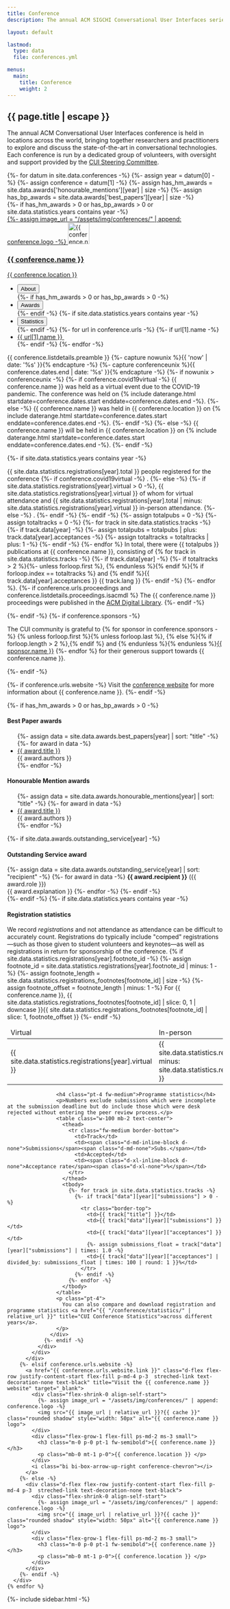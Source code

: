 ```yaml
---
title: Conference
description: The annual ACM SIGCHI Conversational User Interfaces series.

layout: default

lastmod: 
  type: data
  file: conferences.yml

menus:
  main:
    title: Conference
    weight: 2
---
```


<section>
  <article class="flex-grow-1 p-md-4 p-3">
    <h2 class="fw-semibold mb-2 m-0 p-0">{{ page.title | escape }}</h2>
    <p>
      The annual ACM Conversational User Interfaces conference is held in locations across the world, bringing together researchers and practitioners to explore and discuss the state-of-the-art in conversational technologies. Each conference is run by a dedicated group of volunteers, with oversight and support provided by the <a href="{{ "/sc/" | relative_url }}">CUI Steering Committee</a>.
    </p>
  </article>
  <div class="flex-grow-1 d-inline-flex flex-column text-start justify-content-center align-items-center mx-auto accordion accordion-flush conference-list w-100" id="conferenceList">
    {%- for datum in site.data.conferences -%}
      {%- assign year = datum[0] -%}
      {%- assign conference = datum[1] -%}
      {%- assign has_hm_awards =  site.data.awards['honourable_mentions'][year] | size -%}
      {%- assign has_bp_awards =  site.data.awards['best_papers'][year] | size -%}
      <div class="d-flex flex-column w-100 accordion-item conference-year">
        {%- if has_hm_awards > 0 or has_bp_awards > 0 or site.data.statistics.years contains year -%}
          <a href="#conference-{{ year }}" data-bs-toggle="collapse" role="button" aria-expanded="false" aria-controls="conference-{{ conference-year}}" class="d-flex flex-row justify-content-start flex-fill p-md-4 p-3  streched-link text-decoration-none text-black">
            <div class="flex-shrink-0 align-self-start">
              {%- assign image_url = "/assets/img/conferences/" | append: conference.logo -%}
              <img src="{{ image_url | relative_url }}?{{ cache }}" class="rounded shadow" style="width: 50px" alt="{{ conference.name }} logo">
            </div>
            <div class="flex-grow-1 flex-fill ps-md-2 ms-3 small">
              <h3 class="m-0 p-0 pt-1 fw-semibold">{{ conference.name }}</h3>
              <p class="mb-0 mt-1 p-0">{{ conference.location }} </p>
            </div>
            <i class="bi bi-chevron-compact-right conference-chevron"></i>
          </a>
          <div class="accordion-collapse collapse conference-expanded" id="conference-{{ year }}" data-bs-parent="#conferenceList">
            <div class="p-md-4 p-3 d-flex flex-lg-row flex-column overflow-hidden">
              <ul class="nav nav-pills flex-lg-column justify-content-lg-start flex-row justify-content-center mx-lg-0 mx-auto flex-wrap" id="conference-{{ year }}-tab" role="tablist">
                <li class="nav-item mt-lg-2 m-lg-0 m-1">
                  <button class="nav-link active w-100" id="conference-{{ year }}-about-tab" data-bs-toggle="pill" data-bs-target="#conference-{{ year }}-about" type="button" role="tab" aria-controls="conference-{{ year }}-about" aria-selected="true">
                    About
                  </button>
                </li>
                {%- if has_hm_awards > 0 or has_bp_awards > 0 -%}
                  <li class="nav-item mt-lg-2 m-lg-0 m-1">
                    <button class="nav-link w-100" id="conference-{{ year }}-awards-tab" data-bs-toggle="pill" data-bs-target="#conference-{{ year }}-awards" type="button" role="tab" aria-controls="conference-{{ year }}-awards" aria-selected="false">
                      Awards
                    </button>
                  </li>
                {%- endif -%}
                {%- if site.data.statistics.years contains year -%}
                  <li class="nav-item mt-lg-2 m-lg-0 m-1">
                    <button class="nav-link w-100" id="conference-{{ year }}-statistics-tab" data-bs-toggle="pill" data-bs-target="#conference-{{ year }}-statistics" type="button" role="tab" aria-controls="conference-{{ year }}-statistics" aria-selected="false">
                      Statistics
                    </button>
                  </li>
                {%- endif -%}
                {%- for url in conference.urls -%}
                  {%- if url[1].name -%}
                  <li class="nav-item mt-lg-2 m-lg-0 m-1">
                    <a class="nav-link btn w-100 link-primary" href="{{ url[1].link }}" target="_blank">
                      <span>{{ url[1].name }}&nbsp;<i class="bi bi-box-arrow-up-right fs-6"></i></span>
                    </a>
                  </li>
                  {%- endif -%}
                {%- endfor -%}
              </ul>
              <div class="tab-content overflow-x-auto flex-grow-1 ms-lg-4 mt-lg-0 mt-3" id="conference-{{ year }}-tabContent">
                <div class="tab-pane fade show active" id="conference-{{ year }}-about" role="tabpanel" aria-labelledby="conference-{{ year }}-about-tab" tabindex="0">
                  <p>
                    {{ conference.listdetails.preamble }}
                    {%- capture nowunix %}{{ 'now' | date: '%s' }}{% endcapture -%}
                    {%- capture conferenceunix %}{{ conference.dates.end | date: '%s' }}{% endcapture -%}
                    {%- if nowunix > conferenceunix -%}
                      {%- if conference.covid19virtual -%}
                      {{ conference.name }} was held as a virtual event due to the COVID-19 pandemic. The conference was held on {% include daterange.html startdate=conference.dates.start enddate=conference.dates.end -%}.
                      {%- else -%}
                      {{ conference.name }} was held in {{ conference.location }} on {% include daterange.html startdate=conference.dates.start enddate=conference.dates.end -%}.
                      {%- endif -%}
                    {%- else -%}
                      {{ conference.name }} will be held in {{ conference.location }} on {% include daterange.html startdate=conference.dates.start enddate=conference.dates.end -%}.
                    {%- endif -%}
                  </p>
                  {%- if site.data.statistics.years contains year -%}
                    <p>
                      {{ site.data.statistics.registrations[year].total }} people registered for the conference
                      {%- if conference.covid19virtual -%}
                        .
                      {%- else -%}
                        {%- if site.data.statistics.registrations[year].virtual > 0 -%},
                          {{ site.data.statistics.registrations[year].virtual }} of whom for virtual attendance and {{ site.data.statistics.registrations[year].total | minus: site.data.statistics.registrations[year].virtual }} in-person attendance.
                        {%- else -%}
                          .
                        {%- endif -%} 
                      {%- endif -%}
                      {%- assign totalpubs = 0 -%}
                      {%- assign totaltracks = 0 -%}
                      {%- for track in site.data.statistics.tracks -%}
                        {%- if track.data[year] -%}
                          {%- assign totalpubs = totalpubs | plus: track.data[year].acceptances -%}
                          {%- assign totaltracks = totaltracks | plus: 1 -%}
                        {%- endif -%}
                      {%- endfor %}
                      In total, there were {{ totalpubs }} publications at {{ conference.name }}, consisting of 
                      {% for track in site.data.statistics.tracks -%}
                        {%- if track.data[year] -%}
                          {%- if totaltracks > 2 %}{%- unless forloop.first %}, {% endunless %}{% endif %}{% if forloop.index == totaltracks %} and {% endif %}{{ track.data[year].acceptances }} {{ track.lang }}
                        {%- endif -%}
                      {%- endfor %}.
                      {%- if conference.urls.proceedings and conference.listdetails.proceedings.isacmdl %}
                        The {{ conference.name }} proceedings were published in the <a href="{{ conference.urls.proceedings.link }}" title="View the proceedings of {{ conference.name }} in the ACM Digital Library" target="_blank">ACM Digital Library</a>.
                      {%- endif -%}
                    </p>
                  {%- endif -%}
                  {%- if conference.sponsors -%}
                    <p>
                      The CUI community is grateful to 
                      {% for sponsor in conference.sponsors -%}
                        {% unless forloop.first %}{% unless forloop.last %}, {% else %}{% if forloop.length > 2 %},{% endif %} and {% endunless %}{% endunless %}<a href="{{ sponsor.link }}" title="Visit the {{ sponsor.name }} website" target="_blank">{{ sponsor.name }}</a>
                      {%- endfor %} for their generous support towards {{ conference.name }}.
                    </p>
                  {%- endif -%}
                  <p>
                    {%- if conference.urls.website -%}
                      Visit the 
                      <a href="{{ conference.urls.website.link }}" title="Visit the {{ conference.name }} website" target="_blank">conference website</a> for more information about {{ conference.name }}.
                    {%- endif -%}
                  </p>
                </div>
                {%- if has_hm_awards > 0 or has_bp_awards > 0 -%}
                <div class="tab-pane fade" id="conference-{{ year }}-awards" role="tabpanel" aria-labelledby="conference-{{ year }}-awards-tab" tabindex="0">
                  <h4 class="fw-medium">Best Paper awards</h4>
                  <ul>
                    {%- assign data = site.data.awards.best_papers[year] | sort: "title" -%}
                    {%- for award in data -%}
                      <li><a href="{{ award.dl }}" title="View '{{ award.title | escape }}' in the ACM Digital Library">{{ award.title }}</a><br>{{ award.authors }}</li>
                    {%- endfor -%}
                  </ul>
                  <h4 class="pt-4 fw-medium">Honourable Mention awards</h4>
                  <ul>
                    {%- assign data = site.data.awards.honourable_mentions[year] | sort: "title" -%}
                    {%- for award in data -%}
                      <li><a href="{{ award.dl }}" title="View '{{ award.title | escape }}' in the ACM Digital Library">{{ award.title }}</a><br>{{ award.authors }}</li>
                    {%- endfor -%}
                  </ul>
                  {%- if site.data.awards.outstanding_service[year] -%}
                    <h4 class="pt-4 fw-medium">Outstanding Service award</h4>
                    {%- assign data = site.data.awards.outstanding_service[year] | sort: "recipient" -%}
                    {%- for award in data -%}
                      <strong>{{ award.recipient }}</strong> ({{ award.role }})<br>{{ award.explanation }}
                    {%- endfor -%}
                  {%- endif -%}
                </div>
                {%- endif -%}
                {%- if site.data.statistics.years contains year -%}
                  <div class="tab-pane fade w-100" id="conference-{{ year }}-statistics" role="tabpanel" aria-labelledby="conference-{{ year }}-statistics-tab" tabindex="0">
                    <h4 class="fw-medium">Registration statistics</h4>
                    <p>
                      We record <em>registrations</em> and not attendance as attendance can be difficult to accurately count. Registrations do typically include "comped" registrations—such as those given to student volunteers and keynotes—as well as registrations in return for sponsorship of the conference.
                      {% if site.data.statistics.registrations[year].footnote_id -%}
                        {%- assign footnote_id = site.data.statistics.registrations[year].footnote_id | minus: 1 -%}
                        {%- assign footnote_length = site.data.statistics.registrations_footnotes[footnote_id] | size -%}
                        {%- assign footnote_offset = footnote_length | minus: 1 -%}
                        For {{ conference.name }}, {{ site.data.statistics.registrations_footnotes[footnote_id] | slice: 0, 1 | downcase }}{{ site.data.statistics.registrations_footnotes[footnote_id] | slice: 1, footnote_offset }}
                      {%- endif -%}
                    </p>
                    <table class="w-100 mb-2 text-center">
                      <thead>
                        <tr class="fw-medium border-bottom">
                          <td style="width: 33%">Virtual</td>
                          <td style="width: 33%">In-person</td>
                          <td>Total</td>
                        </tr>
                      </thead>
                      <tbody>
                        <tr class="border-top">
                          <td style="width: 33%">{{ site.data.statistics.registrations[year].virtual }}</td>
                          <td style="width: 33%">{{ site.data.statistics.registrations[year].total | minus: site.data.statistics.registrations[year].virtual }}</td>
                          <td>{{ site.data.statistics.registrations[year].total }}</td>
                        </tr>
                      </tbody>
                    </table>

                    <h4 class="pt-4 fw-medium">Programme statistics</h4>
                    <p>Numbers exclude submissions which were incomplete at the submission deadline but do include those which were desk rejected without entering the peer review process.</p>
                    <table class="w-100 mb-2 text-center">
                      <thead>
                        <tr class="fw-medium border-bottom">
                          <td>Track</td>
                          <td><span class="d-md-inline-block d-none">Submissions</span><span class="d-md-none">Subs.</span></td>
                          <td>Accepted</td>
                          <td><span class="d-xl-inline-block d-none">Acceptance rate</span><span class="d-xl-none">%</span></td>
                        </tr>
                      </thead>
                      <tbody>
                        {%- for track in site.data.statistics.tracks -%}
                          {%- if track["data"][year]["submissions"] > 0 -%}
                            <tr class="border-top">
                              <td>{{ track["title"] }}</td>
                              <td>{{ track["data"][year]["submissions"] }}</td>
                              <td>{{ track["data"][year]["acceptances"] }}</td>
                              {%- assign submissions_float = track["data"][year]["submissions"] | times: 1.0 -%}
                              <td>{{ track["data"][year]["acceptances"] | divided_by: submissions_float | times: 100 | round: 1 }}%</td>
                            </tr>
                          {%- endif -%}
                        {%- endfor -%}
                      </tbody>
                    </table>
                    <p class="pt-4">
                      You can also compare and download registration and programme statistics <a href="{{ "/conference/statistics/" | relative_url }}" title="CUI Conference Statistics">across different years</a>.
                    </p>
                  </div>
                {%- endif -%}
              </div>
            </div>
          </div>
        {%- elsif conference.urls.website -%}
          <a href="{{ conference.urls.website.link }}" class="d-flex flex-row justify-content-start flex-fill p-md-4 p-3  streched-link text-decoration-none text-black" title="Visit the {{ conference.name }} website" target="_blank">
            <div class="flex-shrink-0 align-self-start">
              {%- assign image_url = "/assets/img/conferences/" | append: conference.logo -%}
              <img src="{{ image_url | relative_url }}?{{ cache }}" class="rounded shadow" style="width: 50px" alt="{{ conference.name }} logo">
            </div>
            <div class="flex-grow-1 flex-fill ps-md-2 ms-3 small">
              <h3 class="m-0 p-0 pt-1 fw-semibold">{{ conference.name }}</h3>
              <p class="mb-0 mt-1 p-0">{{ conference.location }} </p>
            </div>
            <i class="bi bi-box-arrow-up-right conference-chevron"></i>
          </a>
        {%- else -%}
          <div class="d-flex flex-row justify-content-start flex-fill p-md-4 p-3  streched-link text-decoration-none text-black">
            <div class="flex-shrink-0 align-self-start">
              {%- assign image_url = "/assets/img/conferences/" | append: conference.logo -%}
              <img src="{{ image_url | relative_url }}?{{ cache }}" class="rounded shadow" style="width: 50px" alt="{{ conference.name }} logo">
            </div>
            <div class="flex-grow-1 flex-fill ps-md-2 ms-3 small">
              <h3 class="m-0 p-0 pt-1 fw-semibold">{{ conference.name }}</h3>
              <p class="mb-0 mt-1 p-0">{{ conference.location }} </p>
            </div>
          </div>
        {%- endif -%}
      </div>
    {% endfor %}
  </div>
</section>
{%- include sidebar.html -%}